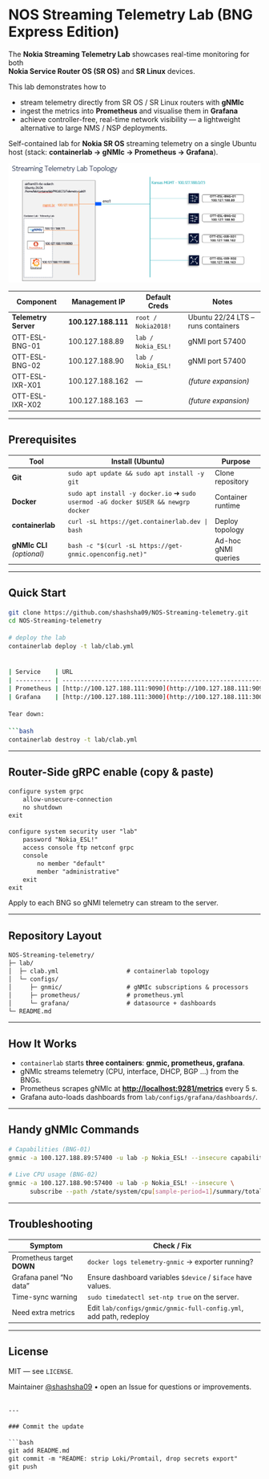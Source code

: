 # NOS Streaming Telemetry Lab  (BNG Express Edition)

The **Nokia Streaming Telemetry Lab** showcases real-time monitoring for both  
**Nokia Service Router OS (SR OS)** and **SR Linux** devices.

This lab demonstrates how to

* stream telemetry directly from SR OS / SR Linux routers with **gNMIc**
* ingest the metrics into **Prometheus** and visualise them in **Grafana**
* achieve controller-free, real-time network visibility — a lightweight
  alternative to large NMS / NSP deployments.

Self-contained lab for **Nokia SR OS** streaming telemetry on a single Ubuntu
host (stack: **containerlab → gNMIc → Prometheus → Grafana**).

![Streaming-telemetry topology](docs/topology.png)

| Component            | Management IP       | Default Creds        | Notes                              |
|----------------------|---------------------|----------------------|------------------------------------|
| **Telemetry Server** | **100.127.188.111** | `root / Nokia2018!`  | Ubuntu 22/24 LTS – runs containers |
| OTT-ESL-BNG-01       | 100.127.188.89      | `lab / Nokia_ESL!`   | gNMI port 57400                    |
| OTT-ESL-BNG-02       | 100.127.188.90      | `lab / Nokia_ESL!`   | gNMI port 57400                    |
| OTT-ESL-IXR-X01      | 100.127.188.162     | —                    | *(future expansion)*               |
| OTT-ESL-IXR-X02      | 100.127.188.163     | —                    | *(future expansion)*               |

---

## Prerequisites

| Tool              | Install (Ubuntu)                                                                                                   | Purpose            |
|-------------------|--------------------------------------------------------------------------------------------------------------------|--------------------|
| **Git**           | `sudo apt update && sudo apt install -y git`                                                                       | Clone repository   |
| **Docker**        | `sudo apt install -y docker.io`  ➜  `sudo usermod -aG docker $USER && newgrp docker`                               | Container runtime  |
| **containerlab**  | `curl -sL https://get.containerlab.dev \| bash`                                                                    | Deploy topology    |
| **gNMIc CLI** *(optional)* | `bash -c "$(curl -sL https://get-gnmic.openconfig.net)"`                                                   | Ad-hoc gNMI queries|

---

## Quick Start

```bash
git clone https://github.com/shashsha09/NOS-Streaming-telemetry.git
cd NOS-Streaming-telemetry

# deploy the lab
containerlab deploy -t lab/clab.yml


| Service    | URL                                                        | Credentials                                  |
| ---------- | ---------------------------------------------------------- | -------------------------------------------- |
| Prometheus | [http://100.127.188.111:9090](http://100.127.188.111:9090) | —                                            |
| Grafana    | [http://100.127.188.111:3000](http://100.127.188.111:3000) | `admin / Nokia2018!` ← change on first login |

Tear down:

```bash
containerlab destroy -t lab/clab.yml
```

---

## Router-Side gRPC enable (copy & paste)

```text
configure system grpc
    allow-unsecure-connection
    no shutdown
exit

configure system security user "lab"
    password "Nokia_ESL!"
    access console ftp netconf grpc
    console
        no member "default"
        member "administrative"
    exit
exit
```

Apply to each BNG so gNMI telemetry can stream to the server.

---

## Repository Layout

```
NOS-Streaming-telemetry/
├─ lab/
│  ├─ clab.yml                   # containerlab topology
│  └─ configs/
│     ├─ gnmic/                  # gNMIc subscriptions & processors
│     ├─ prometheus/             # prometheus.yml
│     └─ grafana/                # datasource + dashboards
└─ README.md
```

---

## How It Works

* `containerlab` starts **three containers**: **gnmic, prometheus, grafana**.
* gNMIc streams telemetry (CPU, interface, DHCP, BGP …) from the BNGs.
* Prometheus scrapes gNMIc at **[http://localhost:9281/metrics](http://localhost:9281/metrics)** every 5 s.
* Grafana auto-loads dashboards from `lab/configs/grafana/dashboards/`.

---

## Handy gNMIc Commands

```bash
# Capabilities (BNG-01)
gnmic -a 100.127.188.89:57400 -u lab -p Nokia_ESL! --insecure capabilities

# Live CPU usage (BNG-02)
gnmic -a 100.127.188.90:57400 -u lab -p Nokia_ESL! --insecure \
      subscribe --path /state/system/cpu[sample-period=1]/summary/total/time-used
```

---

## Troubleshooting

| Symptom                    | Check / Fix                                                        |
| -------------------------- | ------------------------------------------------------------------ |
| Prometheus target **DOWN** | `docker logs telemetry-gnmic` → exporter running?                  |
| Grafana panel “No data”    | Ensure dashboard variables `$device` / `$iface` have values.       |
| Time-sync warning          | `sudo timedatectl set-ntp true` on the server.                     |
| Need extra metrics         | Edit `lab/configs/gnmic/gnmic-full-config.yml`, add path, redeploy |

---

## License

MIT — see `LICENSE`.

Maintainer  [@shashsha09](https://github.com/shashsha09) • open an Issue for questions or improvements.

````

---

### Commit the update

```bash
git add README.md
git commit -m "README: strip Loki/Promtail, drop secrets export"
git push
````
